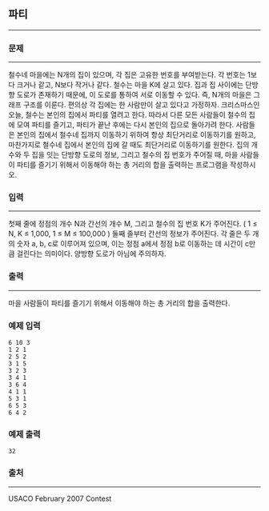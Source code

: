 ## 파티
***
### 문제
***

철수네 마을에는 N개의 집이 있으며, 각 집은 고유한 번호를 부여받는다. 각 번호는 1보다 크거나 같고, N보다 작거나 같다. 철수는 마을 K에 살고 있다. 집과 집 사이에는 단방향 도로가 존재하기 때문에, 이 도로를 통하여 서로 이동할 수 있다. 즉, N개의 마을은 그래프 구조를 이룬다. 편의상 각 집에는 한 사람만이 살고 있다고 가정하자. 크리스마스인 오늘, 철수는 본인의 집에서 파티를 열려고 한다. 따라서 다른 모든 사람들이 철수의 집에 모여 파티를 즐기고, 파티가 끝난 후에는 다시 본인의 집으로 돌아가려 한다. 사람들은 본인의 집에서 철수네 집까지 이동하기 위하여 항상 최단거리로 이동하기를 원하고, 마찬가지로 철수네 집에서 본인의 집에 갈 때도 최단거리로 이동하기를 원한다. 집의 개수와 두 집을 잇는 단방향 도로의 정보, 그리고 철수의 집 번호가 주어질 때, 마을 사람들이 파티를 즐기기 위해서 이동해야 하는 총 거리의 합을 출력하는 프로그램을 작성하시오.

### 입력
***
첫째 줄에 정점의 개수 N과 간선의 개수 M, 그리고 철수의 집 번호 K가 주어진다. ( 1 ≤ N, K ≤ 1,000, 1 ≤ M ≤ 100,000 ) 둘째 줄부터 간선의 정보가 주어진다. 각 줄은 두 개의 숫자 a, b, c로 이루어져 있으며, 이는 정점 a에서 정점 b로 이동하는 데 시간이 c만큼 걸린다는 의미이다. 양방향 도로가 아님에 주의하자.

### 출력
***
마을 사람들이 파티를 즐기기 위해서 이동해야 하는 총 거리의 합을 출력한다.


### 예제 입력
```
6 10 3
1 2 1
2 5 2
3 1 5
3 2 3
3 4 1
3 6 4
4 1 1
5 3 1
6 5 3
6 4 2
```
### 예제 출력
```
32
```

### 출처
***
USACO February 2007 Contest  